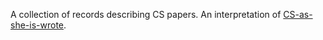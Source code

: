 A collection of records describing CS papers. An interpretation of [CS-as-she-is-wrote](https://github.com/CompSciCabal/CS-as-she-is-wrote).
